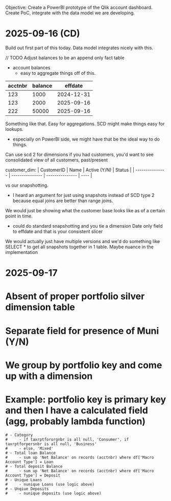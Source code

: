 Objective:
Create a PowerBI prototype of the Qlik account dashboard. Create PoC, integrate with the data model we are developing.

# 2025-09-16 (CD)
Build out first part of this today. Data model integrates nicely with this.

// TODO
Adjust balances to be an append only fact table
- account balances
    - easy to aggregate things off of this. 

| acctnbr | balance | effdate |
| --------------- | --------------- | --------------- |
| 123 | 1000 | 2024-12-31 |
| 123 | 2000 | 2025-09-16 |
| 222 | 50000 | 2025-09-16 |


Something like that. Easy for aggregations.
SCD might make things easy for lookups.
- especially on PowerBI side, we might have that be the ideal way to do things.

Can use scd 2 for dimensions
if you had customers, you'd want to see consolidated view of all customers, past/present

customer_dim:
| CustomerID | Name | Active (Y/N) | Status |
| --------------- | --------------- | --------------- | ---- |


vs our snapshotting.
- I heard an argument for just using snapshots instead of SCD type 2 because equal joins are better than range joins. 

We would just be showing what the customer base looks like as of a certain point in time.
- could do standard snapshotting and you tie a dimension Date only field to effdate and that is your consistent slicer


We would actually just have multiple versions and we'd do something like SELECT * to get all snapshots together in 1 table. Maybe nuance in the implementation

# 2025-09-17

# Absent of proper portfolio silver dimension table
# Separate field for presence of Muni (Y/N)
# We group by portfolio key and come up with a dimension
# Example: portfolio key is primary key and then I have a calculated field (agg, probably lambda function)
    # - Category
    #     - if taxrptfororgnbr is all null, 'Consumer', if taxrptforpersnbr is all null, 'Business'
    #     - else, 'Mixed'
    # - Total loan Balance
    #     - sum up 'Net Balance' on records (acctnbr) where df['Macro Account Type'] = Loan
    # - Total deposit Balance
    #     - sum up 'Net Balance' on records (acctnbr) where df['Macro Account Type'] = Deposit
    # - Unique Loans
    #     - nunique Loans (use logic above)
    # - Unqiue Deposits
    #     - nunique deposits (use logic above)
